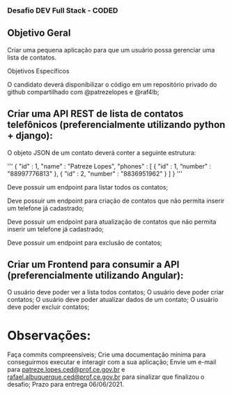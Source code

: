 ### Desafio DEV Full Stack - CODED

## Objetivo Geral

Criar uma pequena aplicação para que um usuário possa gerenciar uma lista de contatos.

Objetivos Específicos

O candidato deverá disponibilizar o código em um repositório privado do github compartilhado com @patrezelopes e @raf4lb;

## Criar uma API REST de lista de contatos telefônicos (preferencialmente utilizando python + django):

O objeto JSON de um contato deverá conter a seguinte estrutura:

'''
{
"id" : 1,
      	"name" : "Patreze Lopes",
   	"phones" : [
      		{
"id" : 1,
          			“number" : "88997776813"
      		},
      		{
"id" : 2,
"number" : "8836951962"
      		}
   	]
  }
  '''

Deve possuir um endpoint para listar todos os contatos;

Deve possuir um endpoint para criação de contatos que não permita inserir um telefone já cadastrado;

Deve possuir um endpoint para atualização de contatos que não permita inserir um telefone já cadastrado;

Deve possuir um endpoint para exclusão de contatos;

## Criar um Frontend para consumir a API (preferencialmente utilizando  Angular):

O usuário deve poder ver a lista todos contatos;
O usuário deve poder criar contatos;
O usuário deve poder atualizar dados de um contato;
O usuário deve poder excluir contatos;
 

# Observações:

Faça commits compreensíveis;
Crie uma documentação mínima para conseguirmos executar e interagir com a sua aplicação;
Envie um e-mail para patreze.lopes.ced@prof.ce.gov.br e rafael.albuquerque.ced@prof.ce.gov.br para sinalizar que finalizou o desafio;
Prazo para entrega 06/06/2021.

